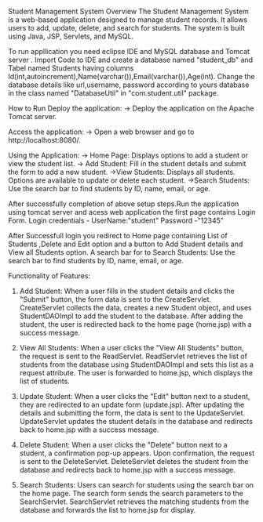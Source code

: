 Student Management System Overview The Student Management System is a web-based application designed to manage student records. It allows users to add, update, delete, and search for students. The system is built using Java, JSP, Servlets, and MySQL.

To run appllication you need eclipse IDE and MySQL database and Tomcat server .
Import Code to IDE and create a database named "student_db" and Tabel named Students having columns Id(int,autoincrement),Name(varchar()),Email(varchar()),Age(int).
Change the database details like url,username, password according to yours database in the  class named "DatabaseUtil" in "com.student.util" package.

How to Run
Deploy the application: -> Deploy the application on the Apache Tomcat server.

Access the application: -> Open a web browser and go to http://localhost:8080/.

Using the Application: -> Home Page: Displays options to add a student or view the student list. -> Add Student: Fill in the student details and submit the form to add a new student. ->View Students: Displays all students. Options are available to update or delete each student. ->Search Students: Use the search bar to find students by ID, name, email, or age.

After successfully completion of above setup steps.Run the application using tomcat server and acess web application the first page contains Login Form.
Login credentials -
 UserName:"student" 
 Password -"12345" 

 After Successfull login you redirect to Home page containing List of Students ,Delete and Edit option and a button to Add Student details and View all Students option. 
 A search bar for to Search Students: Use the search bar to find students by ID, name, email, or age.

 Functionality of Features:
 
 1)  Add Student: When a user fills in the student details and clicks the "Submit" button, the form data is sent to the CreateServlet. CreateServlet collects the data, creates a new Student object, and uses StudentDAOImpl to add the student to the database. After adding the student, the user is redirected back to the home page (home.jsp) with a success message.
 
 2)  View All Students: When a user clicks the "View  All Students" button, the request is sent to the ReadServlet. ReadServlet retrieves the list of students from the database using StudentDAOImpl and sets this list as a request attribute. The user is forwarded to home.jsp, which displays the list of students.
   
 3)  Update Student: When a user clicks the "Edit" button next to a student, they are redirected to an update form (update.jsp). After updating the details and submitting the form, the data is sent to the UpdateServlet. UpdateServlet updates the student details in the database and redirects back to home.jsp with a success message.
      
 4)  Delete Student: When a user clicks the "Delete" button next to a student, a confirmation pop-up appears. Upon confirmation, the request is sent to the DeleteServlet. DeleteServlet deletes the student from the database and redirects back to home.jsp with a success message.
      
 5)  Search Students: Users can search for students using the search bar on the home page. The search form sends the search parameters to the SearchServlet. SearchServlet retrieves the matching students from the database and forwards the list to home.jsp for display.

